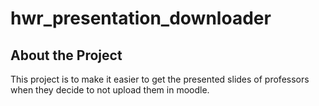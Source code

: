 # hwr_presentation_downloader

## About the Project
This project is to make it easier to get the presented slides of professors when they decide to not upload them in moodle.
